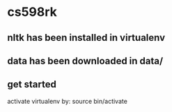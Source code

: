 # cs598rk
## nltk has been installed in virtualenv
## data has been downloaded in data/
## get started
activate virtualenv by: source bin/activate

